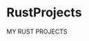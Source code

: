 <!--
 * @Author: aree whr_zm@163.com
 * @Date: 2025-01-16 17:22:27
 * @LastEditors: aree whr_zm@163.com
 * @LastEditTime: 2025-01-19 17:09:17
 * @FilePath: \RustProjects\README.md
 * @Description: 这是默认设置,请设置`customMade`, 打开koroFileHeader查看配置 进行设置: https://github.com/OBKoro1/koro1FileHeader/wiki/%E9%85%8D%E7%BD%AE
-->
# RustProjects

MY RUST PROJECTS